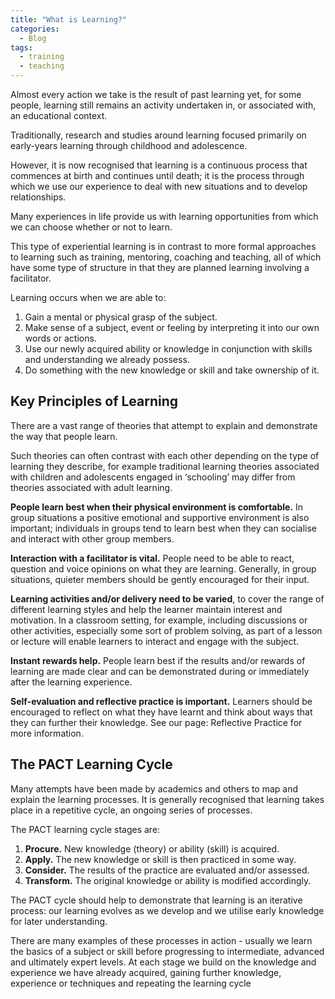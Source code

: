 ```yaml
---
title: "What is Learning?"
categories:
  - Blog
tags:
  - training
  - teaching
---
```


Almost every action we take is the result of past learning yet, for some people, learning still remains an activity undertaken in, or associated with, an educational context.  

Traditionally, research and studies around learning focused primarily on early-years learning through childhood and adolescence.  

However, it is now recognised that learning is a continuous process that commences at birth and continues until death; it is the process through which we use our experience to deal with new situations and to develop relationships.  

Many experiences in life provide us with learning opportunities from which we can choose whether or not to learn.  

This type of experiential learning is in contrast to more formal approaches to learning such as training, mentoring, coaching and teaching, all of which have some type of structure in that they are planned learning involving a facilitator.

Learning occurs when we are able to:

<ol>
<li>Gain a mental or physical grasp of the subject.</li>
<li>Make sense of a subject, event or feeling by interpreting it into our own words or actions.</li>
<li>Use our newly acquired ability or knowledge in conjunction with skills and understanding we already possess.</li>
<li>Do something with the new knowledge or skill and take ownership of it.</li>

</ol>

<h2>Key Principles of Learning</h2>

There are a vast range of theories that attempt to explain and demonstrate the way that people learn. 

Such theories can often contrast with each other depending on the type of learning they describe, for example traditional learning theories associated with children and adolescents engaged in ‘schooling’ may differ from theories associated with adult learning.


<b>People learn best when their physical environment is comfortable.</b>  In group situations a positive emotional and supportive environment is also important; individuals in groups tend to learn best when they can socialise and interact with other group members.

<b>Interaction with a facilitator is vital.</b>  People need to be able to react, question and voice opinions on what they are learning.  Generally, in group situations, quieter members should be gently encouraged for their input.

<b>Learning activities and/or delivery need to be varied</b>, to cover the range of different learning styles and help the learner maintain interest and motivation.  In a classroom setting, for example, including discussions or other activities, especially some sort of problem solving, as part of a lesson or lecture will enable learners to interact and engage with the subject. 

<b>Instant rewards help.</b>  People learn best if the results and/or rewards of learning are made clear and can be demonstrated during or immediately after the learning experience.

<b>Self-evaluation and reflective practice is important.</b>  Learners should be encouraged to reflect on what they have learnt and think about ways that they can further their knowledge. See our page: Reflective Practice for more information.

<h2>The PACT Learning Cycle</h2>

Many attempts have been made by academics and others to map and explain the learning processes.  It is generally recognised that learning takes place in a repetitive cycle, an ongoing series of processes.  

The PACT learning cycle stages are:
<ol>
<li><b>Procure.</b> New knowledge (theory) or ability (skill) is acquired.</li>
<li><b>Apply.</b> The new knowledge or skill is then practiced in some way.</li>
<li><b>Consider.</b> The results of the practice are evaluated and/or assessed.</li>
<li><b>Transform.</b> The original knowledge or ability is modified accordingly.</li>
</ol>


The PACT cycle should help to demonstrate that learning is an iterative process: our learning evolves as we develop and we utilise early knowledge for later understanding.

There are many examples of these processes in action - usually we learn the basics of a subject or skill before progressing to intermediate, advanced and ultimately expert levels.  At each stage we build on the knowledge and experience we have already acquired, gaining further knowledge, experience or techniques and repeating the learning cycle